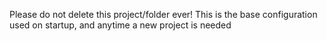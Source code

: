 Please do not delete this project/folder ever! This is the base configuration used on startup, and anytime a new project is needed